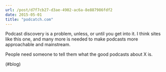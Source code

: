 ```yaml
---
url: /post/d7f7cb27-d3ae-4902-ac6a-8e887986fdf2
date: 2015-05-01
title: "podcatch.com"
---
```


Podcast discovery is a problem, unless, or until you get into it. I think sites like this one, and many more is needed to make podcasts more approachable and mainstream.



People need someone to tell them what the good podcasts about X is.



(#blog)